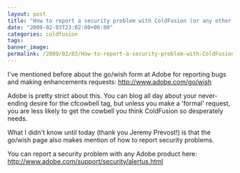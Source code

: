 ```yaml
---
layout: post
title: "How to report a security problem with ColdFusion (or any other Adobe product)?"
date: "2009-02-03T23:02:00+06:00"
categories: coldfusion 
tags: 
banner_image: 
permalink: /2009/02/03/How-to-report-a-security-problem-with-ColdFusion-or-any-other-Adobe-product
---
```


I've mentioned before about the go/wish form at Adobe for reporting bugs and making enhancements requests: <a href="http://www.adobe.com/go/wish">http://www.adobe.com/go/wish</a>

Adobe is pretty strict about this. You can blog all day about your never-ending desire for the cfcowbell tag, but unless you make a 'formal' request, you are less likely to get the cowbell you think ColdFusion so desperately needs. 

What I didn't know until today (thank you Jeremy Prevost!) is that the go/wish page also makes mention of how to report security problems. 

You can report a security problem with any Adobe product here: <a href="http://www.adobe.com/support/security/alertus.html">http://www.adobe.com/support/security/alertus.html</a>